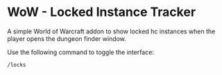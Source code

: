 # WoW - Locked Instance Tracker

A simple World of Warcraft addon to show locked hc instances when the player opens the dungeon finder window.

Use the following command to toggle the interface:

```
/locks
```
